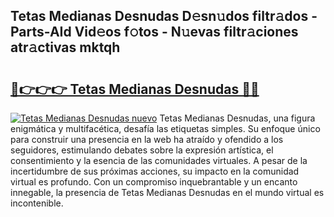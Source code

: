 ## Tetas Medianas Desnudas D𝚎sn𝚞dos filtr𝚊dos - Parts-AId Vid𝚎os f𝚘tos - N𝚞evas filtr𝚊ciones atr𝚊ctivas mktqh

# <h2><a href="http://mb278h5.tromn.icu/?c=Tetas+Medianas+Desnudas">🔗👉👉👉 Tetas Medianas Desnudas 🔗🔗</a></h2>

[![Tetas Medianas Desnudas nuevo](https://i.imgur.com/pEAQMta.gif)](http://mb278h5.tromn.icu/?c=Tetas+Medianas+Desnudas)
Tetas Medianas Desnudas, una figura enigmática y multifacética, desafía las etiquetas simples. Su enfoque único para construir una presencia en la web ha atraído y ofendido a los seguidores, estimulando debates sobre la expresión artística, el consentimiento y la esencia de las comunidades virtuales. A pesar de la incertidumbre de sus próximas acciones, su impacto en la comunidad virtual es profundo. Con un compromiso inquebrantable y un encanto innegable, la presencia de Tetas Medianas Desnudas en el mundo virtual es incontenible.
